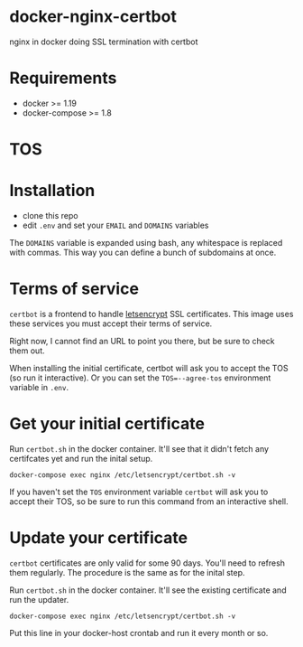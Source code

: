 # docker-nginx-certbot
nginx in docker doing SSL termination with certbot

# Requirements
- docker >= 1.19
- docker-compose >= 1.8

# TOS

# Installation
- clone this repo
- edit `.env` and set your `EMAIL` and `DOMAINS` variables

The `DOMAINS` variable is expanded using bash, any whitespace is replaced with commas. This way you can define a bunch of subdomains at once.

# Terms of service

`certbot` is a frontend to handle [letsencrypt](https://letsencrypt.org/) SSL certificates.
This image uses these services you must accept their terms of service.

Right now, I cannot find an URL to point you there, but be sure to check them out.

When installing the initial certificate, certbot will ask you to accept the TOS (so run it interactive). Or you can set the `TOS=--agree-tos` environment variable in `.env`.

# Get your initial certificate

Run `certbot.sh` in the docker container. It'll see that it didn't fetch any certifcates yet and run the inital setup.

    docker-compose exec nginx /etc/letsencrypt/certbot.sh -v
    
If you haven't set the `TOS` environment variable `certbot` will ask you to accept their TOS, so be sure to run this command from an interactive shell.

# Update your certificate

`certbot` certificates are only valid for some 90 days. You'll need to refresh them regularly.
The procedure is the same as for the inital step.

Run `certbot.sh` in the docker container. It'll see the existing certificate and run the updater.

    docker-compose exec nginx /etc/letsencrypt/certbot.sh -v
    
Put this line in your docker-host crontab and run it every month or so.
